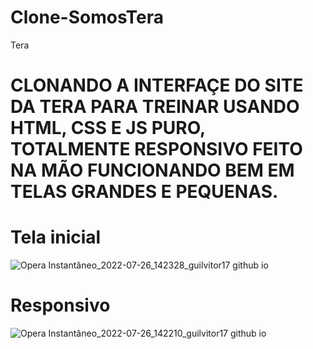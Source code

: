 # Clone-SomosTera
Tera


  # CLONANDO A INTERFAÇE DO SITE DA TERA PARA TREINAR USANDO HTML, CSS  E JS PURO, TOTALMENTE RESPONSIVO FEITO NA MÃO FUNCIONANDO BEM EM TELAS GRANDES E PEQUENAS. 
  
  # Tela inicial
  ![Opera Instantâneo_2022-07-26_142328_guilvitor17 github io](https://user-images.githubusercontent.com/109220774/181071477-a7b18f0f-19d9-42cb-9b0e-e57823e46bd9.png)
   # Responsivo
   ![Opera Instantâneo_2022-07-26_142210_guilvitor17 github io](https://user-images.githubusercontent.com/109220774/181071742-03cb140d-9e43-480e-91eb-71150e6aca20.png)


